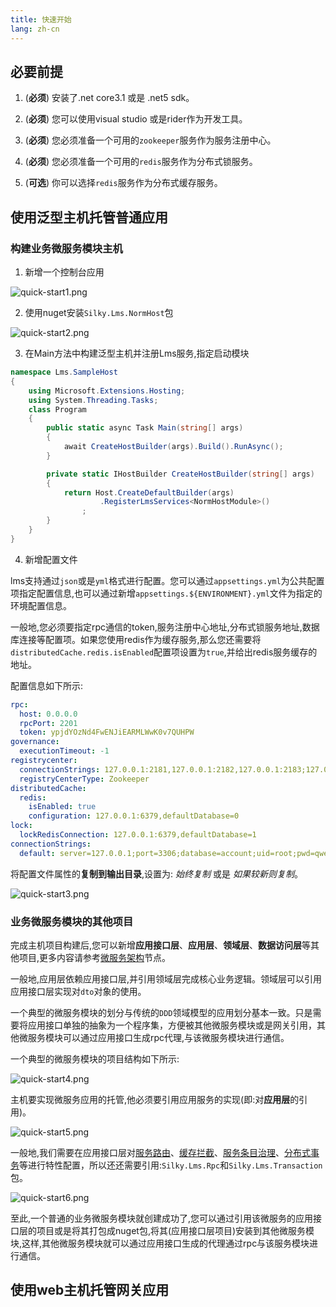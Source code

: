 ```yaml
---
title: 快速开始
lang: zh-cn
---
```


## 必要前提

1. (**必须**) 安装了.net core3.1 或是 .net5 sdk。

2. (**必须**) 您可以使用visual studio 或是rider作为开发工具。 

3. (**必须**) 您必须准备一个可用的`zookeeper`服务作为服务注册中心。

4. (**必须**) 您必须准备一个可用的`redis`服务作为分布式锁服务。

5. (**可选**) 你可以选择`redis`服务作为分布式缓存服务。

## 使用泛型主机托管普通应用

### 构建业务微服务模块主机

1. 新增一个控制台应用

![quick-start1.png](/assets/imgs/quick-start1.png)

2. 使用nuget安装`Silky.Lms.NormHost`包

![quick-start2.png](/assets/imgs/quick-start2.png)

3. 在Main方法中构建泛型主机并注册Lms服务,指定启动模块

```csharp
namespace Lms.SampleHost
{
    using Microsoft.Extensions.Hosting;
    using System.Threading.Tasks;
    class Program
    {
        public static async Task Main(string[] args)
        {
            await CreateHostBuilder(args).Build().RunAsync();
        }

        private static IHostBuilder CreateHostBuilder(string[] args)
        {
            return Host.CreateDefaultBuilder(args)
                    .RegisterLmsServices<NormHostModule>()
                ;
        }
    }
}
```

4. 新增配置文件

lms支持通过`json`或是`yml`格式进行配置。您可以通过`appsettings.yml`为公共配置项指定配置信息,也可以通过新增`appsettings.${ENVIRONMENT}.yml`文件为指定的环境配置信息。

一般地,您必须要指定rpc通信的token,服务注册中心地址,分布式锁服务地址,数据库连接等配置项。如果您使用redis作为缓存服务,那么您还需要将`distributedCache.redis.isEnabled`配置项设置为`true`,并给出redis服务缓存的地址。

配置信息如下所示:

```yaml
rpc:
  host: 0.0.0.0
  rpcPort: 2201
  token: ypjdYOzNd4FwENJiEARMLWwK0v7QUHPW
governance:
  executionTimeout: -1
registrycenter:
  connectionStrings: 127.0.0.1:2181,127.0.0.1:2182,127.0.0.1:2183;127.0.0.1:2184,127.0.0.1:2185,127.0.0.1:2186
  registryCenterType: Zookeeper
distributedCache:
  redis:
    isEnabled: true
    configuration: 127.0.0.1:6379,defaultDatabase=0
lock:
  lockRedisConnection: 127.0.0.1:6379,defaultDatabase=1
connectionStrings:
  default: server=127.0.0.1;port=3306;database=account;uid=root;pwd=qwe!P4ss;
```

将配置文件属性的**复制到输出目录**,设置为: *始终复制* 或是 *如果较新则复制*。

![quick-start3.png](/assets/imgs/quick-start3.png)

### 业务微服务模块的其他项目

完成主机项目构建后,您可以新增**应用接口层**、**应用层**、**领域层**、**数据访问层**等其他项目,更多内容请参考[微服务架构](#)节点。

一般地,应用层依赖应用接口层,并引用领域层完成核心业务逻辑。领域层可以引用应用接口层实现对`dto`对象的使用。

一个典型的微服务模块的划分与传统的`DDD`领域模型的应用划分基本一致。只是需要将应用接口单独的抽象为一个程序集，方便被其他微服务模块或是网关引用，其他微服务模块可以通过应用接口生成rpc代理,与该微服务模块进行通信。

一个典型的微服务模块的项目结构如下所示:

![quick-start4.png](/assets/imgs/quick-start4.png)

主机要实现微服务应用的托管,他必须要引用应用服务的实现(即:对**应用层**的引用)。

![quick-start5.png](/assets/imgs/quick-start5.png)

一般地,我们需要在应用接口层对[服务路由](#)、[缓存拦截](#)、[服务条目治理](#)、[分布式事务](#)等进行特性配置，所以还还需要引用:`Silky.Lms.Rpc`和`Silky.Lms.Transaction`包。

![quick-start6.png](/assets/imgs/quick-start6.png)


至此,一个普通的业务微服务模块就创建成功了,您可以通过引用该微服务的应用接口层的项目或是将其打包成nuget包,将其(应用接口层项目)安装到其他微服务模块,这样,其他微服务模块就可以通过应用接口生成的代理通过rpc与该服务模块进行通信。

## 使用web主机托管网关应用